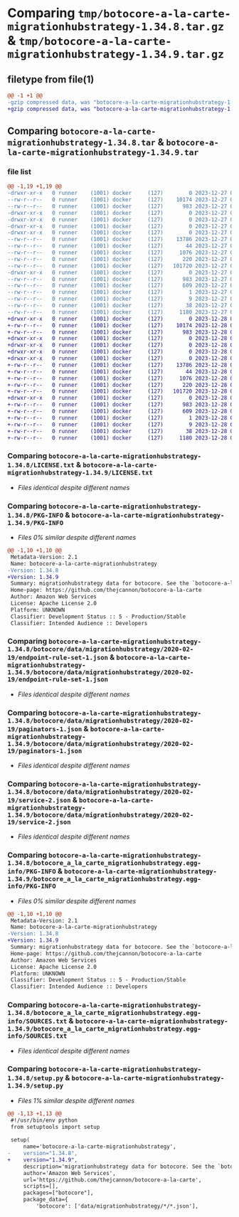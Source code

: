 # Comparing `tmp/botocore-a-la-carte-migrationhubstrategy-1.34.8.tar.gz` & `tmp/botocore-a-la-carte-migrationhubstrategy-1.34.9.tar.gz`

## filetype from file(1)

```diff
@@ -1 +1 @@
-gzip compressed data, was "botocore-a-la-carte-migrationhubstrategy-1.34.8.tar", last modified: Wed Dec 27 01:06:48 2023, max compression
+gzip compressed data, was "botocore-a-la-carte-migrationhubstrategy-1.34.9.tar", last modified: Thu Dec 28 01:06:50 2023, max compression
```

## Comparing `botocore-a-la-carte-migrationhubstrategy-1.34.8.tar` & `botocore-a-la-carte-migrationhubstrategy-1.34.9.tar`

### file list

```diff
@@ -1,19 +1,19 @@
-drwxr-xr-x   0 runner    (1001) docker     (127)        0 2023-12-27 01:06:48.503332 botocore-a-la-carte-migrationhubstrategy-1.34.8/
--rw-r--r--   0 runner    (1001) docker     (127)    10174 2023-12-27 01:06:48.000000 botocore-a-la-carte-migrationhubstrategy-1.34.8/LICENSE.txt
--rw-r--r--   0 runner    (1001) docker     (127)      983 2023-12-27 01:06:48.503332 botocore-a-la-carte-migrationhubstrategy-1.34.8/PKG-INFO
-drwxr-xr-x   0 runner    (1001) docker     (127)        0 2023-12-27 01:06:48.499332 botocore-a-la-carte-migrationhubstrategy-1.34.8/botocore/
-drwxr-xr-x   0 runner    (1001) docker     (127)        0 2023-12-27 01:06:48.499332 botocore-a-la-carte-migrationhubstrategy-1.34.8/botocore/data/
-drwxr-xr-x   0 runner    (1001) docker     (127)        0 2023-12-27 01:06:48.499332 botocore-a-la-carte-migrationhubstrategy-1.34.8/botocore/data/migrationhubstrategy/
-drwxr-xr-x   0 runner    (1001) docker     (127)        0 2023-12-27 01:06:48.499332 botocore-a-la-carte-migrationhubstrategy-1.34.8/botocore/data/migrationhubstrategy/2020-02-19/
--rw-r--r--   0 runner    (1001) docker     (127)    13786 2023-12-27 01:06:29.000000 botocore-a-la-carte-migrationhubstrategy-1.34.8/botocore/data/migrationhubstrategy/2020-02-19/endpoint-rule-set-1.json
--rw-r--r--   0 runner    (1001) docker     (127)       44 2023-12-27 01:06:29.000000 botocore-a-la-carte-migrationhubstrategy-1.34.8/botocore/data/migrationhubstrategy/2020-02-19/examples-1.json
--rw-r--r--   0 runner    (1001) docker     (127)     1076 2023-12-27 01:06:29.000000 botocore-a-la-carte-migrationhubstrategy-1.34.8/botocore/data/migrationhubstrategy/2020-02-19/paginators-1.json
--rw-r--r--   0 runner    (1001) docker     (127)      220 2023-12-27 01:06:29.000000 botocore-a-la-carte-migrationhubstrategy-1.34.8/botocore/data/migrationhubstrategy/2020-02-19/paginators-1.sdk-extras.json
--rw-r--r--   0 runner    (1001) docker     (127)   101720 2023-12-27 01:06:29.000000 botocore-a-la-carte-migrationhubstrategy-1.34.8/botocore/data/migrationhubstrategy/2020-02-19/service-2.json
-drwxr-xr-x   0 runner    (1001) docker     (127)        0 2023-12-27 01:06:48.503332 botocore-a-la-carte-migrationhubstrategy-1.34.8/botocore_a_la_carte_migrationhubstrategy.egg-info/
--rw-r--r--   0 runner    (1001) docker     (127)      983 2023-12-27 01:06:48.000000 botocore-a-la-carte-migrationhubstrategy-1.34.8/botocore_a_la_carte_migrationhubstrategy.egg-info/PKG-INFO
--rw-r--r--   0 runner    (1001) docker     (127)      609 2023-12-27 01:06:48.000000 botocore-a-la-carte-migrationhubstrategy-1.34.8/botocore_a_la_carte_migrationhubstrategy.egg-info/SOURCES.txt
--rw-r--r--   0 runner    (1001) docker     (127)        1 2023-12-27 01:06:48.000000 botocore-a-la-carte-migrationhubstrategy-1.34.8/botocore_a_la_carte_migrationhubstrategy.egg-info/dependency_links.txt
--rw-r--r--   0 runner    (1001) docker     (127)        9 2023-12-27 01:06:48.000000 botocore-a-la-carte-migrationhubstrategy-1.34.8/botocore_a_la_carte_migrationhubstrategy.egg-info/top_level.txt
--rw-r--r--   0 runner    (1001) docker     (127)       38 2023-12-27 01:06:48.503332 botocore-a-la-carte-migrationhubstrategy-1.34.8/setup.cfg
--rw-r--r--   0 runner    (1001) docker     (127)     1180 2023-12-27 01:06:48.000000 botocore-a-la-carte-migrationhubstrategy-1.34.8/setup.py
+drwxr-xr-x   0 runner    (1001) docker     (127)        0 2023-12-28 01:06:50.074344 botocore-a-la-carte-migrationhubstrategy-1.34.9/
+-rw-r--r--   0 runner    (1001) docker     (127)    10174 2023-12-28 01:06:49.000000 botocore-a-la-carte-migrationhubstrategy-1.34.9/LICENSE.txt
+-rw-r--r--   0 runner    (1001) docker     (127)      983 2023-12-28 01:06:50.070343 botocore-a-la-carte-migrationhubstrategy-1.34.9/PKG-INFO
+drwxr-xr-x   0 runner    (1001) docker     (127)        0 2023-12-28 01:06:50.070343 botocore-a-la-carte-migrationhubstrategy-1.34.9/botocore/
+drwxr-xr-x   0 runner    (1001) docker     (127)        0 2023-12-28 01:06:50.070343 botocore-a-la-carte-migrationhubstrategy-1.34.9/botocore/data/
+drwxr-xr-x   0 runner    (1001) docker     (127)        0 2023-12-28 01:06:50.070343 botocore-a-la-carte-migrationhubstrategy-1.34.9/botocore/data/migrationhubstrategy/
+drwxr-xr-x   0 runner    (1001) docker     (127)        0 2023-12-28 01:06:50.070343 botocore-a-la-carte-migrationhubstrategy-1.34.9/botocore/data/migrationhubstrategy/2020-02-19/
+-rw-r--r--   0 runner    (1001) docker     (127)    13786 2023-12-28 01:06:26.000000 botocore-a-la-carte-migrationhubstrategy-1.34.9/botocore/data/migrationhubstrategy/2020-02-19/endpoint-rule-set-1.json
+-rw-r--r--   0 runner    (1001) docker     (127)       44 2023-12-28 01:06:26.000000 botocore-a-la-carte-migrationhubstrategy-1.34.9/botocore/data/migrationhubstrategy/2020-02-19/examples-1.json
+-rw-r--r--   0 runner    (1001) docker     (127)     1076 2023-12-28 01:06:26.000000 botocore-a-la-carte-migrationhubstrategy-1.34.9/botocore/data/migrationhubstrategy/2020-02-19/paginators-1.json
+-rw-r--r--   0 runner    (1001) docker     (127)      220 2023-12-28 01:06:26.000000 botocore-a-la-carte-migrationhubstrategy-1.34.9/botocore/data/migrationhubstrategy/2020-02-19/paginators-1.sdk-extras.json
+-rw-r--r--   0 runner    (1001) docker     (127)   101720 2023-12-28 01:06:26.000000 botocore-a-la-carte-migrationhubstrategy-1.34.9/botocore/data/migrationhubstrategy/2020-02-19/service-2.json
+drwxr-xr-x   0 runner    (1001) docker     (127)        0 2023-12-28 01:06:50.070343 botocore-a-la-carte-migrationhubstrategy-1.34.9/botocore_a_la_carte_migrationhubstrategy.egg-info/
+-rw-r--r--   0 runner    (1001) docker     (127)      983 2023-12-28 01:06:50.000000 botocore-a-la-carte-migrationhubstrategy-1.34.9/botocore_a_la_carte_migrationhubstrategy.egg-info/PKG-INFO
+-rw-r--r--   0 runner    (1001) docker     (127)      609 2023-12-28 01:06:50.000000 botocore-a-la-carte-migrationhubstrategy-1.34.9/botocore_a_la_carte_migrationhubstrategy.egg-info/SOURCES.txt
+-rw-r--r--   0 runner    (1001) docker     (127)        1 2023-12-28 01:06:50.000000 botocore-a-la-carte-migrationhubstrategy-1.34.9/botocore_a_la_carte_migrationhubstrategy.egg-info/dependency_links.txt
+-rw-r--r--   0 runner    (1001) docker     (127)        9 2023-12-28 01:06:50.000000 botocore-a-la-carte-migrationhubstrategy-1.34.9/botocore_a_la_carte_migrationhubstrategy.egg-info/top_level.txt
+-rw-r--r--   0 runner    (1001) docker     (127)       38 2023-12-28 01:06:50.074344 botocore-a-la-carte-migrationhubstrategy-1.34.9/setup.cfg
+-rw-r--r--   0 runner    (1001) docker     (127)     1180 2023-12-28 01:06:49.000000 botocore-a-la-carte-migrationhubstrategy-1.34.9/setup.py
```

### Comparing `botocore-a-la-carte-migrationhubstrategy-1.34.8/LICENSE.txt` & `botocore-a-la-carte-migrationhubstrategy-1.34.9/LICENSE.txt`

 * *Files identical despite different names*

### Comparing `botocore-a-la-carte-migrationhubstrategy-1.34.8/PKG-INFO` & `botocore-a-la-carte-migrationhubstrategy-1.34.9/PKG-INFO`

 * *Files 0% similar despite different names*

```diff
@@ -1,10 +1,10 @@
 Metadata-Version: 2.1
 Name: botocore-a-la-carte-migrationhubstrategy
-Version: 1.34.8
+Version: 1.34.9
 Summary: migrationhubstrategy data for botocore. See the `botocore-a-la-carte` package for more info.
 Home-page: https://github.com/thejcannon/botocore-a-la-carte
 Author: Amazon Web Services
 License: Apache License 2.0
 Platform: UNKNOWN
 Classifier: Development Status :: 5 - Production/Stable
 Classifier: Intended Audience :: Developers
```

### Comparing `botocore-a-la-carte-migrationhubstrategy-1.34.8/botocore/data/migrationhubstrategy/2020-02-19/endpoint-rule-set-1.json` & `botocore-a-la-carte-migrationhubstrategy-1.34.9/botocore/data/migrationhubstrategy/2020-02-19/endpoint-rule-set-1.json`

 * *Files identical despite different names*

### Comparing `botocore-a-la-carte-migrationhubstrategy-1.34.8/botocore/data/migrationhubstrategy/2020-02-19/paginators-1.json` & `botocore-a-la-carte-migrationhubstrategy-1.34.9/botocore/data/migrationhubstrategy/2020-02-19/paginators-1.json`

 * *Files identical despite different names*

### Comparing `botocore-a-la-carte-migrationhubstrategy-1.34.8/botocore/data/migrationhubstrategy/2020-02-19/service-2.json` & `botocore-a-la-carte-migrationhubstrategy-1.34.9/botocore/data/migrationhubstrategy/2020-02-19/service-2.json`

 * *Files identical despite different names*

### Comparing `botocore-a-la-carte-migrationhubstrategy-1.34.8/botocore_a_la_carte_migrationhubstrategy.egg-info/PKG-INFO` & `botocore-a-la-carte-migrationhubstrategy-1.34.9/botocore_a_la_carte_migrationhubstrategy.egg-info/PKG-INFO`

 * *Files 0% similar despite different names*

```diff
@@ -1,10 +1,10 @@
 Metadata-Version: 2.1
 Name: botocore-a-la-carte-migrationhubstrategy
-Version: 1.34.8
+Version: 1.34.9
 Summary: migrationhubstrategy data for botocore. See the `botocore-a-la-carte` package for more info.
 Home-page: https://github.com/thejcannon/botocore-a-la-carte
 Author: Amazon Web Services
 License: Apache License 2.0
 Platform: UNKNOWN
 Classifier: Development Status :: 5 - Production/Stable
 Classifier: Intended Audience :: Developers
```

### Comparing `botocore-a-la-carte-migrationhubstrategy-1.34.8/botocore_a_la_carte_migrationhubstrategy.egg-info/SOURCES.txt` & `botocore-a-la-carte-migrationhubstrategy-1.34.9/botocore_a_la_carte_migrationhubstrategy.egg-info/SOURCES.txt`

 * *Files identical despite different names*

### Comparing `botocore-a-la-carte-migrationhubstrategy-1.34.8/setup.py` & `botocore-a-la-carte-migrationhubstrategy-1.34.9/setup.py`

 * *Files 1% similar despite different names*

```diff
@@ -1,13 +1,13 @@
 #!/usr/bin/env python
 from setuptools import setup
 
 setup(
     name='botocore-a-la-carte-migrationhubstrategy',
-    version="1.34.8",
+    version="1.34.9",
     description='migrationhubstrategy data for botocore. See the `botocore-a-la-carte` package for more info.',
     author='Amazon Web Services',
     url='https://github.com/thejcannon/botocore-a-la-carte',
     scripts=[],
     packages=["botocore"],
     package_data={
         'botocore': ['data/migrationhubstrategy/*/*.json'],
```

